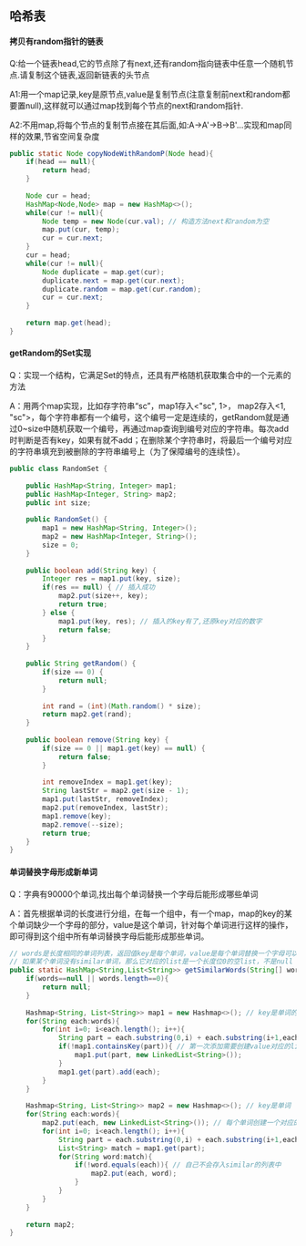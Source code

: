 ## 哈希表

#### 拷贝有random指针的链表

Q:给一个链表head,它的节点除了有next,还有random指向链表中任意一个随机节点.请复制这个链表,返回新链表的头节点

A1:用一个map记录,key是原节点,value是复制节点(注意复制前next和random都要置null),这样就可以通过map找到每个节点的next和random指针.

A2:不用map,将每个节点的复制节点接在其后面,如:A->A'->B->B'...实现和map同样的效果,节省空间复杂度

```java
public static Node copyNodeWithRandomP(Node head){
    if(head == null){
        return head;
    }
    
    Node cur = head;    
    HashMap<Node,Node> map = new HashMap<>();
    while(cur != null){
        Node temp = new Node(cur.val); // 构造方法next和random为空
        map.put(cur, temp);
        cur = cur.next;
    }
    cur = head;
    while(cur != null){
        Node duplicate = map.get(cur);
        duplicate.next = map.get(cur.next);
        duplicate.random = map.get(cur.random);
        cur = cur.next;
    }
    
    return map.get(head);
}
```

#### getRandom的Set实现

Q：实现一个结构，它满足Set的特点，还具有严格随机获取集合中的一个元素的方法

A：用两个map实现，比如存字符串“sc”，map1存入<"sc", 1>， map2存入<1, "sc">，每个字符串都有一个编号，这个编号一定是连续的，getRandom就是通过0~size中随机获取一个编号，再通过map查询到编号对应的字符串。每次add时判断是否有key，如果有就不add；在删除某个字符串时，将最后一个编号对应的字符串填充到被删除的字符串编号上（为了保障编号的连续性）。

```java
public class RandomSet {
	
	public HashMap<String, Integer> map1;
	public HashMap<Integer, String> map2;
	public int size;
	
	public RandomSet() {
		map1 = new HashMap<String, Integer>();
		map2 = new HashMap<Integer, String>();
		size = 0;
	}
	
	public boolean add(String key) {
		Integer res = map1.put(key, size);
		if(res == null) { // 插入成功
			map2.put(size++, key);
			return true;
		} else {
			map1.put(key, res); // 插入的key有了,还原key对应的数字
			return false;
		}
	}
	
	public String getRandom() {
		if(size == 0) {
			return null;
		}
		
		int rand = (int)(Math.random() * size);
		return map2.get(rand);
	}
	
	public boolean remove(String key) {
		if(size == 0 || map1.get(key) == null) {
			return false;
		}
		
		int removeIndex = map1.get(key);
		String lastStr = map2.get(size - 1);
		map1.put(lastStr, removeIndex);
		map2.put(removeIndex, lastStr);
		map1.remove(key);
		map2.remove(--size);
		return true;
	}
}
```

#### 单词替换字母形成新单词

Q：字典有90000个单词,找出每个单词替换一个字母后能形成哪些单词

A：首先根据单词的长度进行分组，在每一个组中，有一个map，map的key的某个单词缺少一个字母的部分，value是这个单词，针对每个单词进行这样的操作，即可得到这个组中所有单词替换字母后能形成那些单词。

```java
// words是长度相同的单词列表，返回值key是每个单词，value是每个单词替换一个字母可以得到的其他单词
// 如果某个单词没有similar单词，那么它对应的list是一个长度位0的空list，不是null
public static HashMap<String,List<String>> getSimilarWords(String[] words){
    if(words==null || words.length==0){
        return null;
    }
    
    Hashmap<String, List<String>> map1 = new Hashmap<>(); // key是单词的一部分
    for(String each:words){
        for(int i=0; i<each.length(); i++){
            String part = each.substring(0,i) + each.substring(i+1,each.length());
            if(!map1.containsKey(part)){ // 第一次添加需要创建value对应的list
                map1.put(part, new LinkedList<String>());
            }
            map1.get(part).add(each);
        }
    }
    
    Hashmap<String, List<String>> map2 = new Hashmap<>(); // key是单词
    for(String each:words){
        map2.put(each, new LinkedList<String>()); // 每个单词创建一个对应的list
        for(int i=0; i<each.length(); i++){
            String part = each.substring(0,i) + each.substring(i+1,each.length());
            List<String> match = map1.get(part);
            for(String word:match){
                if(!word.equals(each)){ // 自己不会存入similar的列表中
                    map2.put(each, word);
                }
            }
        }
    }
    
    return map2;
}
```

